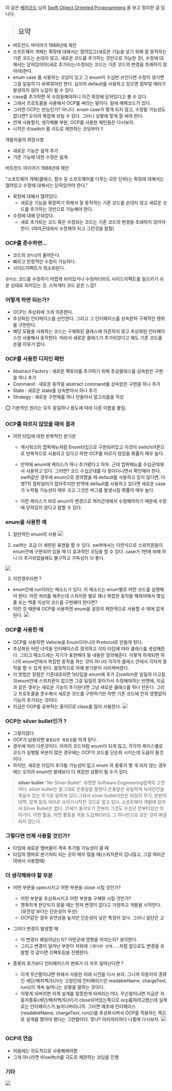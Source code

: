 이 글은 [베어코드](https://www.youtube.com/channel/UCEuyt4RB4mlMfADQMz-d2DQ) 님의 [Swift Object Oriented Progoramming](https://youtube.com/playlist?list=PLoPKxuu4_dG3jCiMcbskRuNsgZsdZ4zz6) 을 보고 정리한 글 입니다. 


> ## 요약 
- 버트런드 마이어가 1988년에 제안
- 소프트웨어 개체는 확장에 대해서는 열려있고(새로운 기능을 넣기 위해 잘 동작하는 기존 코드는 손대지 않고, 새로운 코드를 추가하는 것만으로 가능한 것), 수정에 대해서는 닫혀있어야(새로 추가되는/수정되는 코드는 기존 코드의 변경을 초래하지 않아야)한다. 
- enum case 를 사용하는 코딩이 있고 그 enum이 수십번 쓰인다면 수정이 생기면 그걸 일일히 다 바꿔줘야만 한다. 심지어 default를 사용하고 있으면 컴파일 에러가 발생하지 않아 노답이 될 수 있다. 
- case를 추가하면 꼭 수정을해야하니 이건 확장에 닫혀있다고 볼 수 있다.  
- 그래서 프로토콜을 사용해서 OCP를 써라는 말이다. 밑에 예제코드가 있다. 
- 그러면 OCP는 만능인가? 아니다. enum case가 몇개 되지 않고, 수정될 가능성도 없다면? 오히려 복잡해 보일 수 있다. 그러니 상황에 맞게 잘 써야 한다. 
- 언제 사용할지, 생각해볼 부분, OCP를 사용한 패턴들은 다시보자. 
- 시작은 if/switch 를 극도로 제한하는 코딩부터 !! 



개발자들의 희망사항 
- 새로운 기능은 쉽게 추가 
- 기존 기능에 대한 수정은 쉽게 

버트런드 마이어가 1988년에 제안 

"소프트웨어 개체(클래스, 함수 등 소프트웨어를 다루는 모든 단위)는 확장에 대해서는 열려있고 수정에 대해서는 닫혀있어야 한다."


- 확장에 대해서 열려있다. 
	- 새로운 기능을 확장하기 위해서 잘 동작하는 기존 코드를 손대지 않고 새로운 코드를 추가하는 것만으로 가능해야 한다.
- 수정에 대해 닫혀있다. 
	- 새로 추가되는 코드 혹은 수정되는 코드는 기존 코드의 변경을 초래하지 않아야 한다. (여러군데에서 수정해야 되고 그런것을 말함) 
    
    
### OCP를 준수하면... 
- 코드의 `경직성`이 줄어든다.
- 빠르고 안정적인 수정이 가능하다.
- 사이드이펙트가 최소화된다. 

`경직성`: 코드를 수정하기 어렵게 되어있거나 수정하더라도 사이드이펙트를 일으키기 쉬운 상태로 되어있는 것. 스파게티 코드 같은 느낌? 


### 어떻게 하면 되는가? 
- OCP는 추상화에 크게 의존한다. 
- 추상화된 인터페이스를 선언한다. 그리고 그 인터페이스를 상속받아 구체적인 행위를 구현한다. 
- 해당 모듈을 사용하는 코드는 구체화된 클래스에 의존하지 않고 추상화된 인터페이스만 사용해서 동작한다. 따라서 새로운 클래스가 추가되었다고 해도 기존 코드를 손댈 이유가 없다. 

### OCP를 사용한 디자인 패턴 
- Abstract Factory : 새로운 팩토리를 추가하기 위해 추상클래스를 상속받은 구현을 하나 추가
- Command : 새로운 동작을 abstract command를 상속받은 구현을 하나 추가
- State : 새로운 state를 상속받아서 하나 추가
- Strategy : 새로운 구현체를 하나 만들어서 알고리즘을 작성 

⭕️ 기본적인 원리는 모두 동일하나 용도에 따라 다른 이름을 붙임. 


### OCP를 따르지 않았을 때의 결과 

- 어떤 타입에 대한 반복적인 분기문
    - 캐시워크의 앱퀵메뉴처럼 Enum타입으로 구현되어있고 이것이 switch/if문으로 반복적으로 사용되고 있다고 하면 OCP를 따르지 않았을 확률이 매우 높다. 
   	
    - 만약에 enum에 케이스가 하나 추가됐다고 하자. 근데 앱퀵메뉴를 수십군데에서 사용하고 있다. 그러면? 코드 수십군데를 다 찾아다니면서 확인해야 한다. swift같은 경우에 enum으로 정의했을 때 default를 사용하고 있지 않다면, 다행?히 컴파일러가 잡아주지만 만약에 default를 사용하고 있다면 새로운 case가 누락될 가능성이 매우 크고 그것은 버그를 발생시킬 확률이 매우 높다. 
    - 이런 케이스가 바로 enum의 변경으로 여러군데에서 수정해야하기 때문에 수정에 닫혀있지 않다고 말할 수 있다. 
    
    
### enum을 사용한 예 

1. 일반적인 enum의 사용 
![](https://images.velog.io/images/dev_kickbell/post/89a44fd3-336c-43dd-9f2c-db52e795b991/image.png)

2. swift는 조금 더 세련된 표현을 할 수 있다. swift에서는 이런식으로 스위치문들이 enum안에 구현되어 있을 때 더 효과적인 코딩을 할 수 있다. case가 1번에 비해 하나 더 추가되었음에도 불구하고 가독성이 더 좋다.

![](https://images.velog.io/images/dev_kickbell/post/55e100ab-fb6a-43a3-a342-5499b73c6668/image.png)

3. 이런경우라면 ? 
- enum안에 run이라는 메소드가 있다. 이 메소드는 enum별로 어떤 코드를 실행해야 한다. 어떤 처리를 해주는데 스위치문 별로 꽤나 복잡한 동작을 해줘야해서 몇십줄 또는 백줄 이상의 코드를 구현해야 한다면? 
- 이런 것 때문에 OCP를 사용하면 enum을 굉장히 제한적으로 사용할 수 밖에 없게 된다. 
![](https://images.velog.io/images/dev_kickbell/post/12da6f88-9f98-45f6-a6b3-fc245d624b4e/image.png)
    

### OCP를 사용한 예 
- OCP를 사용하면 Vehicle을 Enum이아니라 Protocol로 만들게 된다. 
- 추상화된 어떤 녀석을 인터페이스로 정의하고 각자 타입에 따라 클래스를 생성해준다. 그리고 메소드에는 자기가 표현해야 될 내용만 정의해준다. 이렇게 하게되면 하나의 enum안에서 복잡한 동작을 하는 것이 아니라 각각의 클래스 안에서 각자의 동작을 할 수 있게 된다. 결정적으로 아예 분기문이 사라져버렸다. 
- 이 방법은 장점은 기존대로라면 1)타입을 enum에 추가 2)switch문 일일히 다고침 3)enum안에 스위치문이 없으면 그걸 일일히 찾아가서 수정해야하는 반면에, 지금과 같은 경우는 새로운 기능이 추가된다면 그냥 새로운 클래스를 하나 만든다. 그리고 프로토콜을 준수해서 새로운 코드를 구현하기만 하면 기존 코드에 전혀 영향없이 기능이 추가되는 것이다.
- 지금은 OOP를 공부하는 중이므로 class를 많이 사용한다. 
![](https://images.velog.io/images/dev_kickbell/post/1892200f-92b4-419b-a2b8-1512b073780e/image.png)


### OCP는 silver bullet인가 ? 

- 그렇지않다. 
- OCP가 남용되면 `불필요한 복잡성`을 띄게 된다. 
- 경우에 따라 다른것이다. 아까의 코드처럼 enum이 되게 많고, 각각의 케이스별로 코드가 실행될 부분이 많은 경우에는 OCP가 코드를 단순화 시키는데 도움이 될것이다. 
- 하지만, 새로운 타입이 추가될 가능성이 없고 enum 의 종류가 몇 개 되지 않는 경우에는 오히려 enum만 쓸때보다 더 복잡한 상황이 될 수가 있다.  

> **silver bullet**
"No Silver Bullet". 유명한 Software Engineering업계의 고전이다. 
silver bullet은 말그대로 은총알을 말한다.은총알은 유일하게 늑대인간을 죽일수 있는 무기로 알려져 있다.그래서 silver bullet이란은 비장의 무기, 만반의 대책, 묘책 등의 의미로 쓰이기시작한 것으로 알고 있다.
소프트웨어 개발에 있어서 Silver Bullet은 없다. 21세기 들어오기 전부터 그것도 수십년 전부터있던 이야기다. 어떤 툴을, 어떤 활동을 적용 도입하더라도 그 하나만으로 모든 것이 해결되지 않는다.

### 그렇다면 언제 사용할 것인가? 
- 타입에 새로운 멤버들이 계속 추가될 가능성이 클 때 
- 타입의 멤버로 분기처리 되는 곳이 매우 많을 때(스위치문이 겁나많고, 그걸 여러군데에서 사용할때)

### 더 생각해봐야 할 부분 
- 어떤 부분을 open시키고 어떤 부분을 close 시킬 것인가? 
	- 어떤 부분을 추상화시키고 어떤 부분을 구체화 시킬 것인가? 
    - 명확하게 판단되지 않을 때는 먼저 변경이 없다고 가정하고 개발을 시작한다. (유연성 보다는 단순성이 우선) 
    - OCP같은 경우 유연성을 높지만 단순성이 낮은 특징이 있다. 그러니 일단은 고 
    
- 그러다 변경이 발생할 때 
	- 이 변경이 왜일어났는지? 어떤곳에 영향을 미치는지? 생각한다. 
    - 그리고 변경이 일어난 부분이 저위에 `그렇다면 언제...`처럼 앞으로도 변경을 유발할 것 같다면 리팩토링을 진행한다. 
    
- 종류의 추가보다 인터페이스의 변화가 더 자주 일어난다면 ? 
	- 이게 무슨말이냐면 위에서 사용한 아래 사진을 다시 보자. 그니까 자동차의 종류인 세단/해치백/SUV는 고정인데 인터페이스인 readableName, chargeText, run()이 계속 늘어나는 상황을 말하는 것이다. 
    - 이렇게 되버리면 이게 설계를 잘못한게 되버리는거다. 무슨말이냐면 지금은 자동차종류(세단/해치백/SUV)가 close되어있는쪽으로 ocp를하려고했는데 실제로는 인터페이스가 늘어나버리니까. 그러면 애초에 인터페이스(readableName, chargeText, run())를 추상화시켜서 OCP를 적용하는 쪽으로 설계를 했어야 했다는 그런말이다. 맞나? 아리까리하다 나중에 다시보자. 
![](https://images.velog.io/images/dev_kickbell/post/12da6f88-9f98-45f6-a6b3-fc245d624b4e/image.png)
```swift 


```



### OCP의 연습
- 처음에는 의도적으로 사용해봐야함 
- 그게 아니라면 if/swiftch를 극도로 제한하는 코딩을 진행 


### 기타 
![](https://images.velog.io/images/dev_kickbell/post/75cf33a5-3210-4091-831d-ec334c322da2/image.png)

